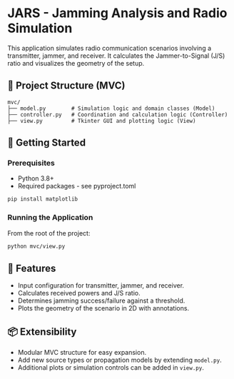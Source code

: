# JARS - Jamming Analysis and Radio Simulation

This application simulates radio communication scenarios involving a transmitter, jammer, and receiver. It calculates the Jammer-to-Signal (J/S) ratio and visualizes the geometry of the setup.

## 🧱 Project Structure (MVC)

```
mvc/
├── model.py        # Simulation logic and domain classes (Model)
├── controller.py   # Coordination and calculation logic (Controller)
├── view.py         # Tkinter GUI and plotting logic (View)
```

## 🚀 Getting Started

### Prerequisites

* Python 3.8+
* Required packages - see pyproject.toml

```bash
pip install matplotlib
```

### Running the Application

From the root of the project:

```bash
python mvc/view.py
```

## 🧼 Features

* Input configuration for transmitter, jammer, and receiver.
* Calculates received powers and J/S ratio.
* Determines jamming success/failure against a threshold.
* Plots the geometry of the scenario in 2D with annotations.

## 📦 Extensibility

* Modular MVC structure for easy expansion.
* Add new source types or propagation models by extending `model.py`.
* Additional plots or simulation controls can be added in `view.py`.

